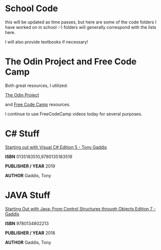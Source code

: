 # School Code

this will be updated as time passes, but here are some of the code folders I have worked on in school :-) folders will generally correspond with the lists here. 


I will also provide textbooks if necessary!


# The Odin Project and Free Code Camp

Both great resources, I utilized:

[The Odin Project](https://www.theodinproject.com/)

and [Free Code Camp](https://www.freecodecamp.org/) resources.

I continue to use FreeCodeCamp videos today for several purposes. 

# C# Stuff


[Starting out with Visual C# Edition 5 - Tony Gaddis](http://library.lol/main/C8A7BA9FEEC6B163D34BB68614BDF588)

**ISBN** 0135183510,9780135183519

**PUBLISHER / YEAR** 2019

**AUTHOR** Gaddis, Tony




# JAVA Stuff


[Starting Out with Java: From Control Structures through Objects Edition 7 - Gaddis](http://library.lol/main/BED64B05CFFD263D530FE297B3EF72E8)

**ISBN** 9780134802213

**PUBLISHER / YEAR** 2018

**AUTHOR** Gaddis, Tony


